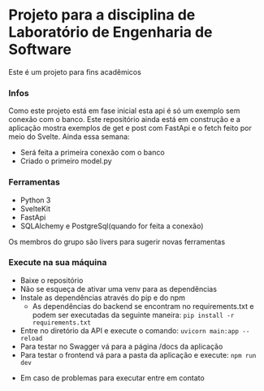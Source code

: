 # Projeto para a disciplina de Laboratório de Engenharia de Software
Este é um projeto para fins acadêmicos
### Infos
Como este projeto está em fase inicial esta api é só um exemplo sem conexão com o banco.
Este repositório ainda está em construção e a aplicação mostra exemplos de get e post com FastApi e o fetch feito por meio do Svelte.
Ainda essa semana:
- Será feita a primeira conexão com o banco
- Criado o primeiro model.py
### Ferramentas
- Python 3
- SvelteKit
- FastApi
- SQLAlchemy e PostgreSql(quando for feita a conexão)

Os membros do grupo são livers para sugerir novas ferramentas


### Execute na sua máquina
- Baixe o repositório
- Não se esqueça de ativar uma venv para as dependências
- Instale as dependências através do pip e do npm
  - As dependências do backend se encontram no requirements.txt e podem ser executadas da seguinte maneira: ```pip install -r requirements.txt```
- Entre no diretório da API e execute o comando: ```uvicorn main:app --reload```
- Para testar no Swagger vá para a página /docs da aplicação
- Para testar o frontend vá para a pasta da aplicação e execute: ```npm run dev```

* Em caso de problemas para executar entre em contato
